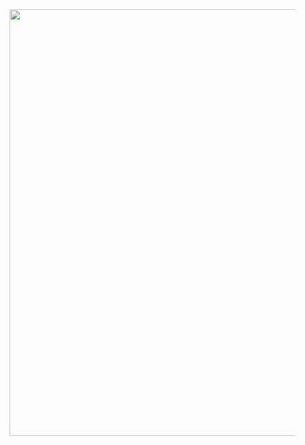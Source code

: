 <div align="center">
<img src="[https://github.com/YuchiSHEN/EqSolver_VectorDifferenceMethod/blob/5e0e550f401641ab598b3d6bc58817c41dee7a80/png/image2.svg]" width=750>
</div>
